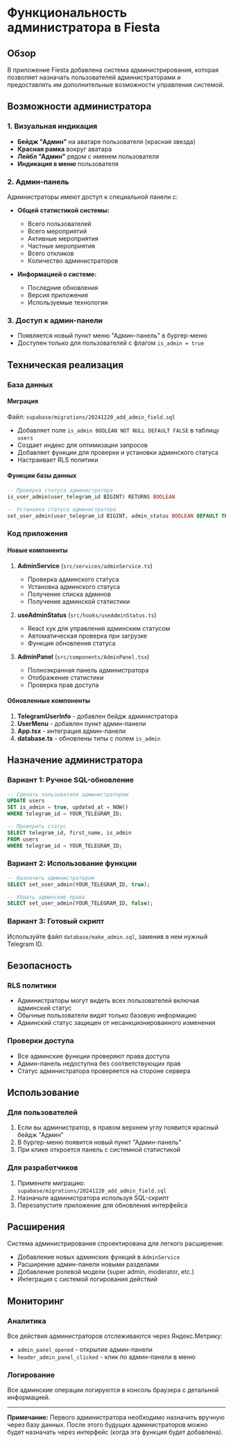 # Функциональность администратора в Fiesta

## Обзор

В приложение Fiesta добавлена система администрирования, которая позволяет назначать пользователей администраторами и предоставлять им дополнительные возможности управления системой.

## Возможности администратора

### 1. Визуальная индикация
- **Бейдж "Админ"** на аватаре пользователя (красная звезда)
- **Красная рамка** вокруг аватара
- **Лейбл "Админ"** рядом с именем пользователя
- **Индикация в меню** пользователя

### 2. Админ-панель
Администраторы имеют доступ к специальной панели с:
- **Общей статистикой системы:**
  - Всего пользователей
  - Всего мероприятий
  - Активные мероприятия
  - Частные мероприятия
  - Всего откликов
  - Количество администраторов

- **Информацией о системе:**
  - Последние обновления
  - Версия приложения
  - Используемые технологии

### 3. Доступ к админ-панели
- Появляется новый пункт меню "Админ-панель" в бургер-меню
- Доступен только для пользователей с флагом `is_admin = true`

## Техническая реализация

### База данных

#### Миграция
Файл: `supabase/migrations/20241220_add_admin_field.sql`
- Добавляет поле `is_admin BOOLEAN NOT NULL DEFAULT FALSE` в таблицу `users`
- Создает индекс для оптимизации запросов
- Добавляет функции для проверки и установки админского статуса
- Настраивает RLS политики

#### Функции базы данных
```sql
-- Проверка статуса администратора
is_user_admin(user_telegram_id BIGINT) RETURNS BOOLEAN

-- Установка статуса администратора
set_user_admin(user_telegram_id BIGINT, admin_status BOOLEAN DEFAULT TRUE) RETURNS BOOLEAN
```

### Код приложения

#### Новые компоненты
1. **AdminService** (`src/services/adminService.ts`)
   - Проверка админского статуса
   - Установка админского статуса
   - Получение списка админов
   - Получение админской статистики

2. **useAdminStatus** (`src/hooks/useAdminStatus.ts`)
   - React хук для управления админским статусом
   - Автоматическая проверка при загрузке
   - Функция обновления статуса

3. **AdminPanel** (`src/components/AdminPanel.tsx`)
   - Полноэкранная панель администратора
   - Отображение статистики
   - Проверка прав доступа

#### Обновленные компоненты
1. **TelegramUserInfo** - добавлен бейдж администратора
2. **UserMenu** - добавлен пункт админ-панели
3. **App.tsx** - интеграция админ-панели
4. **database.ts** - обновлены типы с полем `is_admin`

## Назначение администратора

### Вариант 1: Ручное SQL-обновление
```sql
-- Сделать пользователя администратором
UPDATE users 
SET is_admin = true, updated_at = NOW()
WHERE telegram_id = YOUR_TELEGRAM_ID;

-- Проверить статус
SELECT telegram_id, first_name, is_admin 
FROM users 
WHERE telegram_id = YOUR_TELEGRAM_ID;
```

### Вариант 2: Использование функции
```sql
-- Назначить администратором
SELECT set_user_admin(YOUR_TELEGRAM_ID, true);

-- Убрать админские права
SELECT set_user_admin(YOUR_TELEGRAM_ID, false);
```

### Вариант 3: Готовый скрипт
Используйте файл `database/make_admin.sql`, заменив в нем нужный Telegram ID.

## Безопасность

### RLS политики
- Администраторы могут видеть всех пользователей включая админский статус
- Обычные пользователи видят только базовую информацию
- Админский статус защищен от несанкционированного изменения

### Проверки доступа
- Все админские функции проверяют права доступа
- Админ-панель недоступна без соответствующих прав
- Статус администратора проверяется на стороне сервера

## Использование

### Для пользователей
1. Если вы администратор, в правом верхнем углу появится красный бейдж "Админ"
2. В бургер-меню появится новый пункт "Админ-панель"
3. При клике откроется панель с системной статистикой

### Для разработчиков
1. Примените миграцию: `supabase/migrations/20241220_add_admin_field.sql`
2. Назначьте администратора используя SQL-скрипт
3. Перезапустите приложение для обновления интерфейса

## Расширения

Система администрирования спроектирована для легкого расширения:
- Добавление новых админских функций в `AdminService`
- Расширение админ-панели новыми разделами
- Добавление ролевой модели (super admin, moderator, etc.)
- Интеграция с системой логирования действий

## Мониторинг

### Аналитика
Все действия администраторов отслеживаются через Яндекс.Метрику:
- `admin_panel_opened` - открытие админ-панели
- `header_admin_panel_clicked` - клик по админ-панели в меню

### Логирование
Все админские операции логируются в консоль браузера с детальной информацией.

---

**Примечание:** Первого администратора необходимо назначить вручную через базу данных. После этого будущих администраторов можно будет назначать через интерфейс (когда эта функция будет добавлена). 